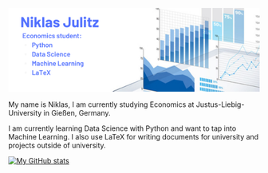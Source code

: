 ![Beschreibung des Bildes](Banner_GitHub.png)

My name is Niklas, I am currently studying Economics at Justus-Liebig-University in Gießen, Germany.

I am currently learning Data Science with Python and want to tap into Machine Learning.
I also use LaTeX for writing documents for university and projects outside of university.


[![My GitHub stats](https://github-readme-stats.vercel.app/api?username=niklas0801)](https://github.com/anuraghazra/github-readme-stats)
